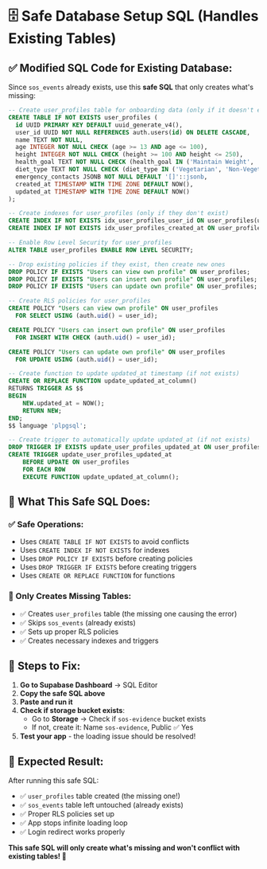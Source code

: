# 🗄️ Safe Database Setup SQL (Handles Existing Tables)

## ✅ **Modified SQL Code for Existing Database:**

Since `sos_events` already exists, use this **safe SQL** that only creates what's missing:

```sql
-- Create user_profiles table for onboarding data (only if it doesn't exist)
CREATE TABLE IF NOT EXISTS user_profiles (
  id UUID PRIMARY KEY DEFAULT uuid_generate_v4(),
  user_id UUID NOT NULL REFERENCES auth.users(id) ON DELETE CASCADE,
  name TEXT NOT NULL,
  age INTEGER NOT NULL CHECK (age >= 13 AND age <= 100),
  height INTEGER NOT NULL CHECK (height >= 100 AND height <= 250),
  health_goal TEXT NOT NULL CHECK (health_goal IN ('Maintain Weight', 'Weight Loss', 'Weight Gain', 'General Wellness')),
  diet_type TEXT NOT NULL CHECK (diet_type IN ('Vegetarian', 'Non-Vegetarian', 'Vegan', 'Other')),
  emergency_contacts JSONB NOT NULL DEFAULT '[]'::jsonb,
  created_at TIMESTAMP WITH TIME ZONE DEFAULT NOW(),
  updated_at TIMESTAMP WITH TIME ZONE DEFAULT NOW()
);

-- Create indexes for user_profiles (only if they don't exist)
CREATE INDEX IF NOT EXISTS idx_user_profiles_user_id ON user_profiles(user_id);
CREATE INDEX IF NOT EXISTS idx_user_profiles_created_at ON user_profiles(created_at);

-- Enable Row Level Security for user_profiles
ALTER TABLE user_profiles ENABLE ROW LEVEL SECURITY;

-- Drop existing policies if they exist, then create new ones
DROP POLICY IF EXISTS "Users can view own profile" ON user_profiles;
DROP POLICY IF EXISTS "Users can insert own profile" ON user_profiles;
DROP POLICY IF EXISTS "Users can update own profile" ON user_profiles;

-- Create RLS policies for user_profiles
CREATE POLICY "Users can view own profile" ON user_profiles
  FOR SELECT USING (auth.uid() = user_id);

CREATE POLICY "Users can insert own profile" ON user_profiles
  FOR INSERT WITH CHECK (auth.uid() = user_id);

CREATE POLICY "Users can update own profile" ON user_profiles
  FOR UPDATE USING (auth.uid() = user_id);

-- Create function to update updated_at timestamp (if not exists)
CREATE OR REPLACE FUNCTION update_updated_at_column()
RETURNS TRIGGER AS $$
BEGIN
    NEW.updated_at = NOW();
    RETURN NEW;
END;
$$ language 'plpgsql';

-- Create trigger to automatically update updated_at (if not exists)
DROP TRIGGER IF EXISTS update_user_profiles_updated_at ON user_profiles;
CREATE TRIGGER update_user_profiles_updated_at 
    BEFORE UPDATE ON user_profiles 
    FOR EACH ROW 
    EXECUTE FUNCTION update_updated_at_column();
```

## 🔧 **What This Safe SQL Does:**

### **✅ Safe Operations:**
- Uses `CREATE TABLE IF NOT EXISTS` to avoid conflicts
- Uses `CREATE INDEX IF NOT EXISTS` for indexes
- Uses `DROP POLICY IF EXISTS` before creating policies
- Uses `DROP TRIGGER IF EXISTS` before creating triggers
- Uses `CREATE OR REPLACE FUNCTION` for functions

### **🎯 Only Creates Missing Tables:**
- ✅ Creates `user_profiles` table (the missing one causing the error)
- ✅ Skips `sos_events` (already exists)
- ✅ Sets up proper RLS policies
- ✅ Creates necessary indexes and triggers

## 🚀 **Steps to Fix:**

1. **Go to Supabase Dashboard** → SQL Editor
2. **Copy the safe SQL above**
3. **Paste and run it**
4. **Check if storage bucket exists**:
   - Go to **Storage** → Check if `sos-evidence` bucket exists
   - If not, create it: Name `sos-evidence`, Public ✅ Yes
5. **Test your app** - the loading issue should be resolved!

## 🎯 **Expected Result:**

After running this safe SQL:
- ✅ `user_profiles` table created (the missing one!)
- ✅ `sos_events` table left untouched (already exists)
- ✅ Proper RLS policies set up
- ✅ App stops infinite loading loop
- ✅ Login redirect works properly

**This safe SQL will only create what's missing and won't conflict with existing tables! 🎉**
